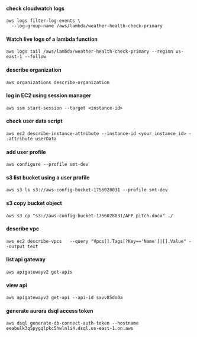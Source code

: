#### check cloudwatch logs

```
aws logs filter-log-events \
  --log-group-name /aws/lambda/weather-health-check-primary
```

#### Watch live logs of a lambda function 

`aws logs tail /aws/lambda/weather-health-check-primary --region us-east-1 --follow`

#### describe organization

`aws organizations describe-organization`

#### log in EC2 using session manager
`aws ssm start-session --target <instance-id>`

#### check user data script
`aws ec2 describe-instance-attribute --instance-id <your_instance_id> --attribute userData`

#### add user profile
`aws configure --profile smt-dev`

#### s3 list bucket using a user profile
`aws s3 ls s3://aws-config-bucket-1756028031 --profile smt-dev`

#### s3 copy bucket object
`aws s3 cp "s3://aws-config-bucket-1756028031/AFP pitch.docx" ./`

#### describe vpc
`aws ec2 describe-vpcs   --query "Vpcs[].Tags[?Key=='Name']|[].Value" --output text`

#### list api gateway
`aws apigatewayv2 get-apis`

#### view api
`aws apigatewayv2 get-api --api-id sxvv85do0a`

#### generate aurora dsql access token
`aws dsql generate-db-connect-auth-token --hostname eeabulk3q5pygqlpkc5hwlnli4.dsql.us-east-1.on.aws`
